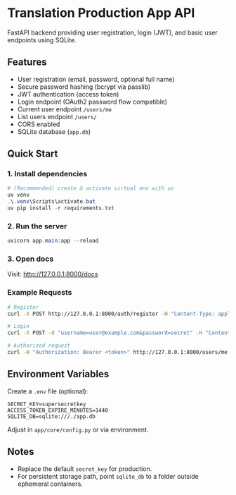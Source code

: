 # Translation Production App API

FastAPI backend providing user registration, login (JWT), and basic user endpoints using SQLite.

## Features
- User registration (email, password, optional full name)
- Secure password hashing (bcrypt via passlib)
- JWT authentication (access token)
- Login endpoint (OAuth2 password flow compatible)
- Current user endpoint `/users/me`
- List users endpoint `/users/`
- CORS enabled
- SQLite database (`app.db`)

## Quick Start

### 1. Install dependencies
```powershell
# (Recommended) create & activate virtual env with uv
uv venv
.\.venv\Scripts\activate.bat
uv pip install -r requirements.txt
```

### 2. Run the server
```powershell
uvicorn app.main:app --reload
```

### 3. Open docs
Visit: http://127.0.0.1:8000/docs

### Example Requests
```bash
# Register
curl -X POST http://127.0.0.1:8000/auth/register -H "Content-Type: application/json" -d '{"email":"user@example.com","password":"secret","full_name":"User"}'

# Login
curl -X POST -d "username=user@example.com&password=secret" -H "Content-Type: application/x-www-form-urlencoded" http://127.0.0.1:8000/auth/login

# Authorized request
curl -H "Authorization: Bearer <token>" http://127.0.0.1:8000/users/me
```

## Environment Variables
Create a `.env` file (optional):
```
SECRET_KEY=supersecretkey
ACCESS_TOKEN_EXPIRE_MINUTES=1440
SQLITE_DB=sqlite:///./app.db
```

Adjust in `app/core/config.py` or via environment.

## Notes
- Replace the default `secret_key` for production.
- For persistent storage path, point `sqlite_db` to a folder outside ephemeral containers.
